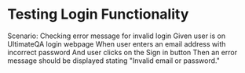 # Testing Login Functionality

  Scenario: Checking error message for invalid login
    Given user is on UltimateQA login webpage
    When user enters an email address with incorrect password
    And user clicks on the Sign in button
    Then an error message should be displayed stating "Invalid email or password."